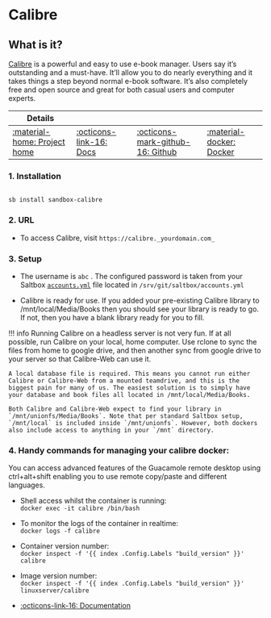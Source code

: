 # Calibre

## What is it?

[Calibre](https://calibre-ebook.com/) is a powerful and easy to use e-book manager. Users say it’s outstanding and a must-have. It’ll allow you to do nearly everything and it takes things a step beyond normal e-book software. It’s also completely free and open source and great for both casual users and computer experts.

| Details     |             |             |             |
|-------------|-------------|-------------|-------------|
| [:material-home: Project home ](https://calibre-ebook.com/) | [:octicons-link-16: Docs](https://manual.calibre-ebook.com/) | [:octicons-mark-github-16: Github](GITHUBLINK) | [:material-docker: Docker ](https://registry.hub.docker.com/r/linuxserver/calibre)|

### 1. Installation

``` shell

sb install sandbox-calibre

```

### 2. URL

- To access Calibre, visit `https://calibre._yourdomain.com_`

### 3. Setup

- The username is `abc` . The configured password is taken from your Saltbox [`accounts.yml`](/../../saltbox/install/install/#configuration) file located in `/srv/git/saltbox/accounts.yml`

- Calibre is ready for use. If you added your pre-existing Calibre library to /mnt/local/Media/Books then you should see your library is ready to go. If not, then you have a blank library ready for you to fill.

!!! info
    Running Calibre on a headless server is not very fun. If at all possible, run Calibre on your local, home computer. Use rclone to sync the files from home to google drive, and then another sync from google drive to your server so that Calibre-Web can use it.

    A local database file is required. This means you cannot run either Calibre or Calibre-Web from a mounted teamdrive, and this is the biggest pain for many of us. The easiest solution is to simply have your database and book files all located in /mnt/local/Media/Books.

    Both Calibre and Calibre-Web expect to find your library in `/mnt/unionfs/Media/Books`. Note that per standard Saltbox setup, `/mnt/local` is included inside `/mnt/unionfs`. However, both dockers also include access to anything in your `/mnt` directory.

### 4. Handy commands for managing your calibre docker:

You can access advanced features of the Guacamole remote desktop using ctrl+alt+shift enabling you to use remote copy/paste and different languages.

- Shell access whilst the container is running: <br />
  `docker exec -it calibre /bin/bash`

- To monitor the logs of the container in realtime: <br />
  `docker logs -f calibre`

- Container version number: <br />
  `docker inspect -f '{{ index .Config.Labels "build_version" }}' calibre`

- Image version number: <br />
  `docker inspect -f '{{ index .Config.Labels "build_version" }}' linuxserver/calibre`

- [:octicons-link-16: Documentation](https://manual.calibre-ebook.com/)
